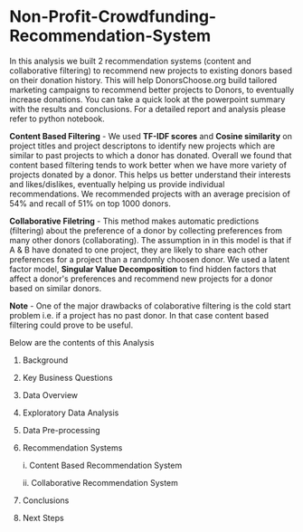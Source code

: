 # Non-Profit-Crowdfunding-Recommendation-System

In this analysis we built 2 recommendation systems (content and collaborative filtering) to recommend new projects to existing donors based on their donation history. This will help DonorsChoose.org build tailored marketing campaigns to recommend better projects to Donors, to eventually increase donations. You can take a quick look at the powerpoint summary with the results and conclusions. For a detailed report and analysis please refer to python notebook.

**Content Based Filtering** - We used **TF-IDF scores** and **Cosine similarity** on project titles and project descriptons to identify new projects which are similar to past projects to which a donor has donated. Overall we found that content based filtering tends to work better when we have more variety of projects donated by a donor. This helps us better understand their interests and likes/dislikes, eventually helping us provide individual recommendations. We recommended projects with an average precision of 54% and recall of 51% on top 1000 donors. 

**Collaborative Filetring** - This method makes automatic predictions (filtering) about the preference of a donor by collecting preferences from many other donors (collaborating). The assumption in in this model is that if A & B have donated to one project, they are likely to share each other preferences for a project than a randomly choosen donor. We used a latent factor model, **Singular Value Decomposition** to find hidden factors that affect a donor's preferences and recommend new projects for a donor based on similar donors.

**Note** - One of the major drawbacks of colaborative filtering is the cold start problem i.e. if a project has no past donor. In that case content based filtering could prove to be useful.


Below are the contents of this Analysis

1. Background
2. Key Business Questions
3. Data Overview
4. Exploratory Data Analysis
5. Data Pre-processing
6. Recommendation Systems

    i. Content Based Recommendation System
  
    ii. Collaborative Recommendation System
  
7. Conclusions
8. Next Steps
